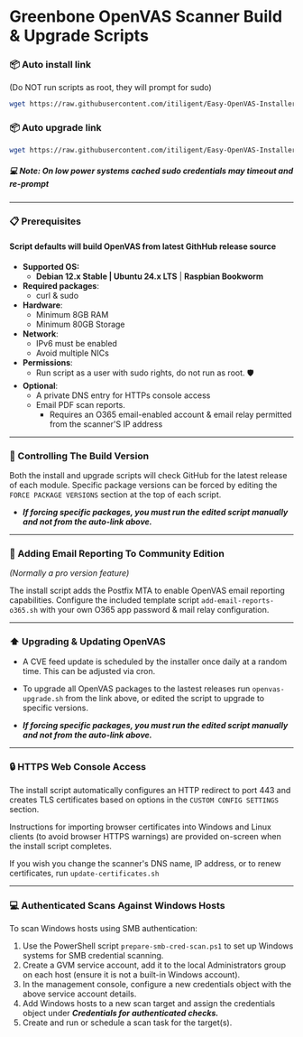 # Greenbone OpenVAS Scanner Build & Upgrade Scripts

### 📦 Auto install link
(Do NOT run scripts as root, they will prompt for sudo)
```bash
wget https://raw.githubusercontent.com/itiligent/Easy-OpenVAS-Installer/main/openvas-install.sh && chmod +x openvas-install.sh && ./openvas-install.sh
```

### 📦 Auto upgrade link
```bash
wget https://raw.githubusercontent.com/itiligent/Easy-OpenVAS-Installer/main/openvas-upgrade.sh && chmod +x openvas-upgrade.sh  && ./openvas-upgrade.sh 
```

##### 💻 Note: On low power systems cached sudo credentials may timeout and re-prompt

---

### 📋 Prerequisites

#### Script defaults will build OpenVAS from latest GithHub release source
- **Supported OS:**
  - **Debian 12.x Stable | Ubuntu 24.x LTS** | **Raspbian Bookworm**
- **Required packages**:
  - curl & sudo 
- **Hardware**:
  - Minimum 8GB RAM
  - Minimum 80GB Storage
- **Network**:
  - IPv6 must be enabled
  - Avoid multiple NICs
- **Permissions**:
  - Run script as a user with sudo rights, do not run as root. 🛡️
- **Optional**:
  - A private DNS entry for HTTPs console access
  - Email PDF scan reports.
    - Requires an O365 email-enabled account & email relay permitted from the scanner'S IP address
  
---

### 📖  Controlling The Build Version
Both the install and upgrade scripts will check GitHub for the latest release of each module. Specific package versions can be forced by editing the `FORCE PACKAGE VERSIONS` section at the top of each script. 

- _**If forcing specific packages, you must run the edited script manually and not from the auto-link above.**_

---

### 📧 Adding Email Reporting To Community Edition
*(Normally a pro version feature)*

The install script adds the Postfix MTA to enable OpenVAS email reporting capabilities. Configure the included template script `add-email-reports-o365.sh` with your own O365 app password & mail relay configuration.

---

### ⬆️ Upgrading & Updating OpenVAS

- A CVE feed update is scheduled by the installer once daily at a random time. This can be adjusted via cron.
- To upgrade all OpenVAS packages to the lastest releases run  `openvas-upgrade.sh` from the link above, or edited the script to upgrade to specific versions.

- _**If forcing specific packages, you must run the edited script manually and not from the auto-link above.**_


---

### 🔒 HTTPS Web Console Access 

The install script automatically configures an HTTP redirect to port 443 and creates TLS certificates based on options in the `CUSTOM CONFIG SETTINGS` section. 

Instructions for importing browser certificates into Windows and Linux clients (to avoid browser HTTPS warnings) are provided on-screen when the install script completes. 

If you wish you change the scanner's DNS name, IP address, or to renew certificates, run `update-certificates.sh`

---

### 💻 Authenticated Scans Against Windows Hosts

To scan Windows hosts using SMB authentication:  

1. Use the PowerShell script `prepare-smb-cred-scan.ps1` to set up Windows systems for SMB credential scanning.  
2. Create a GVM service account, add it to the local Administrators group on each host (ensure it is not a built-in Windows account).  
3. In the management console, configure a new credentials object with the above service account details.  
4. Add Windows hosts to a new scan target and assign the credentials object under _**Credentials for authenticated checks.**_  
5. Create and run or schedule a scan task for the target(s).  

